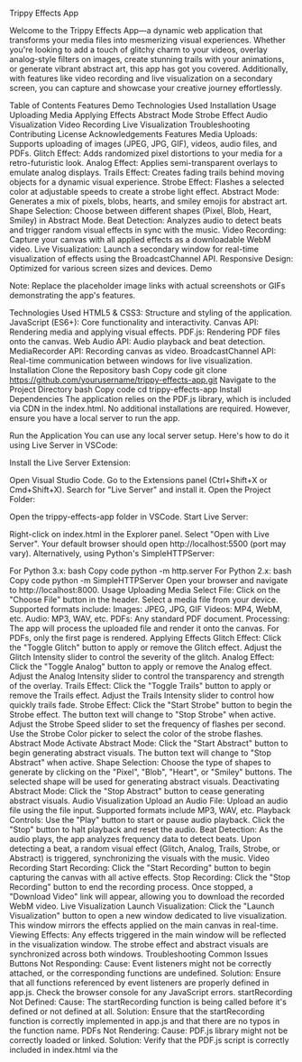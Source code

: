 Trippy Effects App

Welcome to the Trippy Effects App—a dynamic web application that transforms your media files into mesmerizing visual experiences. Whether you're looking to add a touch of glitchy charm to your videos, overlay analog-style filters on images, create stunning trails with your animations, or generate vibrant abstract art, this app has got you covered. Additionally, with features like video recording and live visualization on a secondary screen, you can capture and showcase your creative journey effortlessly.

Table of Contents
Features
Demo
Technologies Used
Installation
Usage
Uploading Media
Applying Effects
Abstract Mode
Strobe Effect
Audio Visualization
Video Recording
Live Visualization
Troubleshooting
Contributing
License
Acknowledgements
Features
Media Uploads: Supports uploading of images (JPEG, JPG, GIF), videos, audio files, and PDFs.
Glitch Effect: Adds randomized pixel distortions to your media for a retro-futuristic look.
Analog Effect: Applies semi-transparent overlays to emulate analog displays.
Trails Effect: Creates fading trails behind moving objects for a dynamic visual experience.
Strobe Effect: Flashes a selected color at adjustable speeds to create a strobe light effect.
Abstract Mode: Generates a mix of pixels, blobs, hearts, and smiley emojis for abstract art.
Shape Selection: Choose between different shapes (Pixel, Blob, Heart, Smiley) in Abstract Mode.
Beat Detection: Analyzes audio to detect beats and trigger random visual effects in sync with the music.
Video Recording: Capture your canvas with all applied effects as a downloadable WebM video.
Live Visualization: Launch a secondary window for real-time visualization of effects using the BroadcastChannel API.
Responsive Design: Optimized for various screen sizes and devices.
Demo
<!-- Replace with an actual demo screenshot or GIF -->

Note: Replace the placeholder image links with actual screenshots or GIFs demonstrating the app's features.

Technologies Used
HTML5 & CSS3: Structure and styling of the application.
JavaScript (ES6+): Core functionality and interactivity.
Canvas API: Rendering media and applying visual effects.
PDF.js: Rendering PDF files onto the canvas.
Web Audio API: Audio playback and beat detection.
MediaRecorder API: Recording canvas as video.
BroadcastChannel API: Real-time communication between windows for live visualization.
Installation
Clone the Repository
bash
Copy code
git clone https://github.com/yourusername/trippy-effects-app.git
Navigate to the Project Directory
bash
Copy code
cd trippy-effects-app
Install Dependencies
The application relies on the PDF.js library, which is included via CDN in the index.html. No additional installations are required. However, ensure you have a local server to run the app.

Run the Application
You can use any local server setup. Here's how to do it using Live Server in VSCode:

Install the Live Server Extension:

Open Visual Studio Code.
Go to the Extensions panel (Ctrl+Shift+X or Cmd+Shift+X).
Search for "Live Server" and install it.
Open the Project Folder:

Open the trippy-effects-app folder in VSCode.
Start Live Server:

Right-click on index.html in the Explorer panel.
Select "Open with Live Server".
Your default browser should open http://localhost:5500 (port may vary).
Alternatively, using Python's SimpleHTTPServer:

For Python 3.x:
bash
Copy code
python -m http.server
For Python 2.x:
bash
Copy code
python -m SimpleHTTPServer
Open your browser and navigate to http://localhost:8000.
Usage
Uploading Media
Select File:
Click on the "Choose File" button in the header.
Select a media file from your device. Supported formats include:
Images: JPEG, JPG, GIF
Videos: MP4, WebM, etc.
Audio: MP3, WAV, etc.
PDFs: Any standard PDF document.
Processing:
The app will process the uploaded file and render it onto the canvas.
For PDFs, only the first page is rendered.
Applying Effects
Glitch Effect:
Click the "Toggle Glitch" button to apply or remove the Glitch effect.
Adjust the Glitch Intensity slider to control the severity of the glitch.
Analog Effect:
Click the "Toggle Analog" button to apply or remove the Analog effect.
Adjust the Analog Intensity slider to control the transparency and strength of the overlay.
Trails Effect:
Click the "Toggle Trails" button to apply or remove the Trails effect.
Adjust the Trails Intensity slider to control how quickly trails fade.
Strobe Effect:
Click the "Start Strobe" button to begin the Strobe effect. The button text will change to "Stop Strobe" when active.
Adjust the Strobe Speed slider to set the frequency of flashes per second.
Use the Strobe Color picker to select the color of the strobe flashes.
Abstract Mode
Activate Abstract Mode:
Click the "Start Abstract" button to begin generating abstract visuals.
The button text will change to "Stop Abstract" when active.
Shape Selection:
Choose the type of shapes to generate by clicking on the "Pixel", "Blob", "Heart", or "Smiley" buttons.
The selected shape will be used for generating abstract visuals.
Deactivating Abstract Mode:
Click the "Stop Abstract" button to cease generating abstract visuals.
Audio Visualization
Upload an Audio File:
Upload an audio file using the file input. Supported formats include MP3, WAV, etc.
Playback Controls:
Use the "Play" button to start or pause audio playback.
Click the "Stop" button to halt playback and reset the audio.
Beat Detection:
As the audio plays, the app analyzes frequency data to detect beats.
Upon detecting a beat, a random visual effect (Glitch, Analog, Trails, Strobe, or Abstract) is triggered, synchronizing the visuals with the music.
Video Recording
Start Recording:
Click the "Start Recording" button to begin capturing the canvas with all active effects.
Stop Recording:
Click the "Stop Recording" button to end the recording process.
Once stopped, a "Download Video" link will appear, allowing you to download the recorded WebM video.
Live Visualization
Launch Visualization:
Click the "Launch Visualization" button to open a new window dedicated to live visualization.
This window mirrors the effects applied on the main canvas in real-time.
Viewing Effects:
Any effects triggered in the main window will be reflected in the visualization window.
The strobe effect and abstract visuals are synchronized across both windows.
Troubleshooting
Common Issues
Buttons Not Responding:
Cause: Event listeners might not be correctly attached, or the corresponding functions are undefined.
Solution: Ensure that all functions referenced by event listeners are properly defined in app.js. Check the browser console for any JavaScript errors.
startRecording Not Defined:
Cause: The startRecording function is being called before it's defined or not defined at all.
Solution: Ensure that the startRecording function is correctly implemented in app.js and that there are no typos in the function name.
PDFs Not Rendering:
Cause: PDF.js library might not be correctly loaded or linked.
Solution: Verify that the PDF.js script is correctly included in index.html via the <script> tag. Check the browser console for any errors related to PDF rendering.
Media Not Displaying Correctly:
Cause: The canvas size might not match the media dimensions, or media files might be corrupted.
Solution: Ensure that the media files are not corrupted and are in supported formats. The canvas automatically resizes to match the media dimensions upon loading.
Steps to Resolve
Check Browser Console:

Open the developer console (usually by pressing F12 or Ctrl + Shift + I) to view any error messages or logs.
Verify File Paths:

Ensure that app.js is correctly linked in index.html and that all files are in their respective directories.
Reload the Page:

Sometimes, simply reloading the page can resolve temporary glitches.
Clear Cache:

Clear your browser cache to ensure that the latest versions of your scripts are loaded.
Ensure Compatibility:

Make sure you're using a modern browser that supports all required APIs like Canvas, Web Audio, MediaRecorder, and BroadcastChannel.
Contributing
We welcome contributions to enhance the Trippy Effects App! Whether it's fixing bugs, adding new features, improving documentation, or optimizing performance, your input is valuable.

Steps to Contribute:
Fork the Repository:

Click the "Fork" button at the top-right corner of the repository page to create a copy under your GitHub account.
Clone Your Fork:

Clone your forked repository to your local machine.
bash
Copy code
git clone https://github.com/yourusername/trippy-effects-app.git
Create a New Branch:

Create a branch for your feature or bug fix.
bash
Copy code
git checkout -b feature/your-feature-name
Make Changes:

Implement your changes in the codebase.
Commit Your Changes:

Commit your changes with a descriptive message.
bash
Copy code
git commit -m "Add feature X"
Push to Your Fork:

Push your changes to your forked repository.
bash
Copy code
git push origin feature/your-feature-name
Create a Pull Request:

Navigate to the original repository and create a pull request from your forked repository.
Review Process:

The maintainers will review your pull request and may request changes or provide feedback.
Merge:

Once approved, your changes will be merged into the main codebase.
Guidelines:
Code Quality: Ensure your code follows consistent styling and is well-documented.
Commit Messages: Write clear and concise commit messages.
Testing: Test your changes thoroughly to prevent introducing new bugs.
Respect the Community: Be respectful and considerate in all communications and interactions.
License
This project is licensed under the MIT License. You are free to use, modify, and distribute this software as per the terms of the license.

Acknowledgements
PDF.js: For enabling PDF rendering within the app.
Canvas API: For powerful 2D graphics rendering.
Web Audio API: For audio analysis and visualization.
MediaRecorder API: For recording the canvas as video.
BroadcastChannel API: For real-time communication between windows.